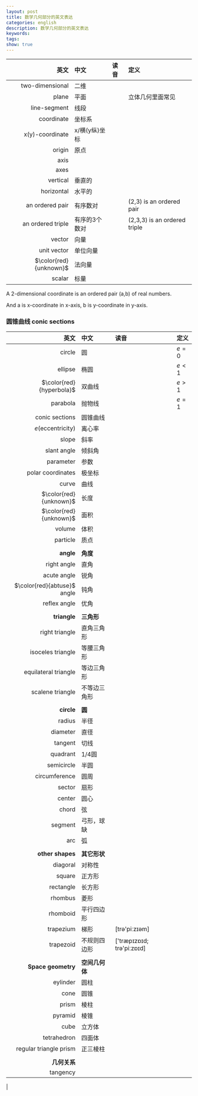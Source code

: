 ```yaml
---
layout: post
title: 数学几何部分的英文表达
categories: english
description: 数学几何部分的英文表达
keywords: 
tags: 
show: true
---
```


| 英文 | 中文 | 读音 | 定义 |
| --: | :-- | :-- | :-- |
| two-dimensional | 二维 | | |
| plane | 平面 |  | 立体几何里面常见 |
| line-segment | 线段 |  | |
| coordinate | 坐标系 |  | |
| x(y)-coordinate | x/横(y纵)坐标 | | |
| origin | 原点 |  | |
| axis | | | |
| axes | | | |
| vertical | 垂直的 | | |
| horizontal | 水平的 | | |
| an ordered pair | 有序数对 | | (2,3) is an ordered pair |
| an ordered triple | 有序的3个数对 | | (2,3,3) is an ordered triple |
| vector | 向量 | | |
| unit vector | 单位向量 | | |
| $\color{red}{unknown}$ | 法向量 | | |
| scalar | 标量 |

A 2-dimensional coordinate is an ordered pair (a,b) of real numbers.

And a is x-coordinate in x-axis, b is y-coordinate in y-axis.

### 圆锥曲线 conic sections

| 英文 | 中文 | 读音 | 定义 |
| --: | :-- | :-- | :-- |
| circle | 圆 | | $e=0$ |
| ellipse | 椭圆 | | $e\lt 1$ |
| $\color{red}{hyperbola}$ | 双曲线 |  | $e\gt 1$|
| parabola | 抛物线 |  | $e=1$ |
| conic sections | 圆锥曲线 |  | |
| $e$(eccentricity)| 离心率 | | |
| slope | 斜率 | | |
| slant angle | 倾斜角 | | |
| parameter | 参数 | | |
| polar coordinates | 极坐标 | | |
| curve | 曲线 |
| $\color{red}{unknown}$ | 长度 |
| $\color{red}{unknown}$ | 面积 |
| volume | 体积 |
| particle | 质点 | 
||
| **angle** | **角度** |
| right angle | 直角 |
| acute angle | 锐角 |
| $\color{red}{abtuse}$ angle | 钝角 |
| reflex angle | 优角 |
||
| **triangle** | **三角形** |
| right triangle | 直角三角形 |
| isoceles triangle | 等腰三角形 | 
| equilateral triangle | 等边三角形 |
| scalene triangle | 不等边三角形 |
||
| **circle** | **圆** |
| radius | 半径 |
| diameter | 直径 |
| tangent | 切线 |
| quadrant | 1/4圆 |
| semicircle | 半圆 |
| circumference | 圆周 |
| sector | 扇形 |
| center | 圆心 |
| chord | 弦 |
| segment | 弓形，球缺 |
| arc | 弧 |
| | |
| **other shapes** | **其它形状** |
| diagoral | 对称性 |
| square | 正方形 |
| rectangle | 长方形 |
| rhombus | 菱形 |
| rhomboid | 平行四边形 |
| trapezium | 梯形 | [trə'piːzɪəm] |
| trapezoid | 不规则四边形 | ['træpɪzɒɪd; trə'piːzɒɪd] |
||
| **Space geometry** | **空间几何体** |
| eylinder | 圆柱 |
| cone | 圆锥 |
| prism | 棱柱 |
| pyramid | 棱锥 |
| cube | 立方体 |
| tetrahedron | 四面体 |
| regular triangle prism | 正三棱柱 |
||
| **几何关系** |
| tangency |
|